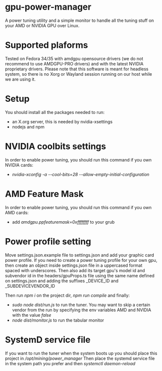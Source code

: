 # gpu-power-manager
A power tuning utility and a simple monitor to handle all the tuning stuff on your AMD or NVIDIA GPU over Linux.

# Supported plaforms
Tested on Fedora 34/35 with amdgpu opensource drivers (we do not recommend to use AMDGPU-PRO drivers) and with the latest NVIDIA proprietary drivers.
Please note that this software is meant for headless system, so there is no Xorg or Wayland session running on our host while we are using it.

# Setup
You should install all the packages needed to run:
- an X.org server, this is needed by nvidia-xsettings
- nodejs and npm

# NVIDIA coolbits settings
In order to enable power tuning, you should run this command if you own NVIDIA cards:
- *nvidia-xconfig -a --cool-bits=28 --allow-empty-initial-configuration*

# AMD Feature Mask
In order to enable power tuning, you should run this command if you own AMD cards:
- add *amdgpu.ppfeaturemask=0xffffffff* to your grub

# Power profile setting
Move settings.json.example file to settings.json and add your graphic card power profile. 
If you need to create a power tuning profile for your own gpu, then create an object inside settings.json file in a uppercased format spaced with underscores. Then also add its target gpu's model id and subvendor id in the headers/gpuProps.ts file using the same name defined on settings.json and adding the suffixes _DEVICE_ID and _SUBDEVICEVENDOR_ID

Then run *npm i* on the project dir, *npm run compile* and finally:
- *sudo node dist/run.js* to run the tuner. You may want to skip a certain vendor from the run by specifying the env variables AMD and NVIDIA with the value _false_
- *node dist/monitor.js* to run the tabular monitor

# SystemD service file
If you want to run the tuner when the system boots up you should place this project in */opt/mining/power_manager*
Then place the systemd service file in the system path you prefer and then *systemctl daemon-reload*